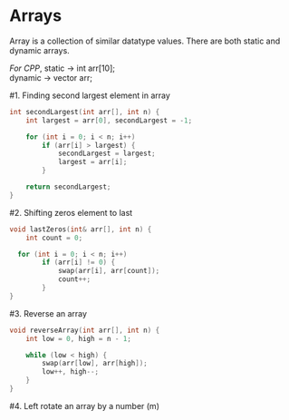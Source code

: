# Arrays

Array is a collection of similar datatype values. There are both static and dynamic arrays.

*For CPP*,
static -> int arr[10];<br>
dynamic -> vector<int> arr;


#1. Finding second largest element in array

```cpp
int secondLargest(int arr[], int n) {
	int largest = arr[0], secondLargest = -1;

	for (int i = 0; i < n; i++)
		if (arr[i] > largest) {
			secondLargest = largest;
			largest = arr[i];
		}

	return secondLargest;
}
```

#2. Shifting zeros element to last

```cpp
void lastZeros(int& arr[], int n) {
	int count = 0;

  for (int i = 0; i < n; i++)
		if (arr[i] != 0) {
			swap(arr[i], arr[count]);
			count++;
		}
}
```

#3. Reverse an array

```cpp
void reverseArray(int arr[], int n) {
	int low = 0, high = n - 1;

	while (low < high) {
		swap(arr[low], arr[high]);
		low++, high--;
	}
}
```

#4. Left rotate an array by a number (m)

```cpp

```
